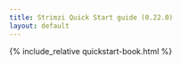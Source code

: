 ```yaml
---
title: Strimzi Quick Start guide (0.22.0)
layout: default
---
```


{% include_relative quickstart-book.html %}
